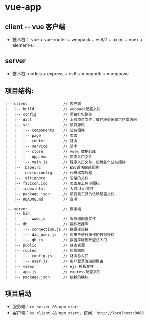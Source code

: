 # vue-app
## client -- vue 客户端

- 技术栈： vue + vue-router + webpack + es6/7 + axios + vuex + element-ui

## server

- 技术栈: nodejs + express + es6 + mongodb + mongoose

## 项目结构:

```
|-- client                // 客户端
|   |-- build             // webpack配置文件
|   |-- config            // 项目打包路径
|   |-- dist              // 上线项目文件，放在服务器即可正常访问
|   |-- src               // 项目源码
|   |   |-- components    // 公共组件
|   |   |-- page          // 页面
|   |   |-- router        // 路由
|   |   |-- service       // 请求
|   |   |-- store         // vuex 数据仓库
|   |   |-- App.vue       // 页面入口文件
|   |   |-- main.js       // 程序入口文件，加载各个公共组件
|   |-- .babelrc          // ES6语法编译配置
|   |-- .editorconfig     // 代码编写规格
|   |-- .gitignore        // 忽略的文件
|   |-- favicon.ico       // 页面左上角小图标
|   |-- index.html        // 入口html文件
|   |-- package.json      // 项目及工具的依赖配置文件
|   |-- README.md         // 说明
| 
|-- server                // 服务端
|   |-- bin               
|   |   |-- www.js        // 服务器配置文件
|   |-- db                // 操作数据库
|   |   |-- connection.js // 数据库连接
|   |   |-- dao_user.js   // 对用户进行操作的数据接口
|   |   |-- gb.js         // 数据库增删改查总入口
|   |-- public            // 静态资源
|   |-- routes            // 后端路由   
|   |   |-- config.js     // 路由总入口
|   |   |-- user.js       // 用户登录注册的路由
|   |-- views             // ejs 模板文件
|   |-- app.js            // express配置文件
|   |-- package.json      // 依赖的模块
```

## 项目启动

- 服务端：`cd server && npm start`
- 客户端：`cd client && npm start`，访问　`http://localhost:8080`

